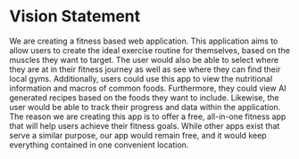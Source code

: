 # Vision Statement
We are creating a fitness based web application. This application aims to allow users to create 
the ideal exercise routine for themselves, based on the muscles they want to target. The user 
would also be able to select where they are at in their fitness journey as well as see where
they can find their local gyms. Additionally, users could use this app to view the nutritional 
information and macros of common foods. Furthermore, they could view AI generated recipes based 
on the foods they want to include. Likewise, the user would be able to track their progress and 
data within the application. The reason we are creating this app is to offer a free, 
all-in-one fitness app that will help users achieve their fitness goals. While other apps 
exist that serve a similar purpose, our app would remain free, and it would keep everything 
contained in one convenient location.